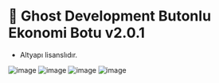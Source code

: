 # :ghost: Ghost Development Butonlu Ekonomi Botu v2.0.1

- Altyapı lisanslıdır.

![image](https://user-images.githubusercontent.com/83782358/151340559-2de44ad4-0bee-49f7-9756-0d5c5f9c3fe4.png)
![image](https://user-images.githubusercontent.com/83782358/151340662-7ebbac86-413f-4762-8d03-891db99dd799.png)
![image](https://user-images.githubusercontent.com/83782358/151340722-425621c7-81c0-4e43-b26a-9152fca50251.png)
![image](https://user-images.githubusercontent.com/83782358/151340784-a119c8bf-fc8b-4db0-b0b7-128a79d99096.png)
